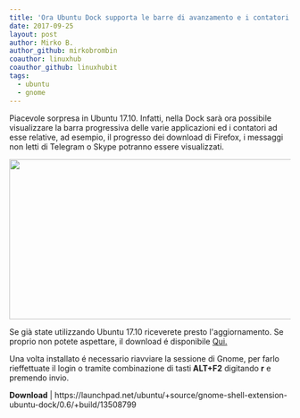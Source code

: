 ```yaml
---
title: 'Ora Ubuntu Dock supporta le barre di avanzamento e i contatori notifiche'
date: 2017-09-25
layout: post
author: Mirko B.
author_github: mirkobrombin
coauthor: linuxhub
coauthor_github: linuxhubit
tags:
  - ubuntu  
  - gnome
---
```

<p>Piacevole sorpresa in Ubuntu 17.10. Infatti, nella Dock sarà ora possibile&nbsp; visualizzare la barra progressiva delle varie applicazioni ed i contatori ad esse relative,&nbsp;ad&nbsp;esempio, il progresso dei download di Firefox, i messaggi non letti di Telegram o Skype potranno essere visualizzati.</p><p><img class=" size-full wp-image-157" alt="" height="286" src="https://linuxhub.it/wordpress/wp-content/uploads/2017/09/ubuntu-dock-progress-bar-badge-1.png" width="554" /></p><p>Se già state utilizzando Ubuntu 17.10 riceverete presto l'aggiornamento. Se&nbsp; proprio non potete aspettare, il download é disponibile <a href="https://launchpad.net/ubuntu/+source/gnome-shell-extension-ubuntu-dock/0.6/+build/13508799">Qui.</a></p><p>Una volta installato é necessario riavviare la sessione di Gnome, per farlo rieffettuate il login o tramite combinazione di tasti<strong> ALT+F2</strong> digitando <strong>r</strong> e premendo invio.</p><p><strong>Download</strong> |&nbsp;https://launchpad.net/ubuntu/+source/gnome-shell-extension-ubuntu-dock/0.6/+build/13508799</p>